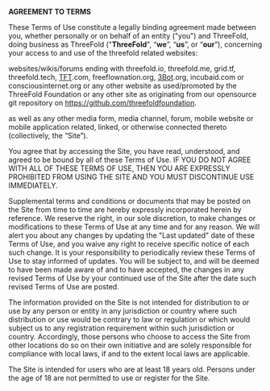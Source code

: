 **AGREEMENT TO TERMS**

 These Terms of Use constitute a legally binding agreement made between you, whether personally or on behalf of an entity ("you") and ThreeFold, doing business as ThreeFold ("**ThreeFold**", “**we**”, “**us**”, or “**our**”), concerning your access to and use of the threefold related websites:
 
websites/wikis/forums ending with threefold.io, threefold.me, grid.tf, threefold.tech, [TFT](threefold__threefold_token).com, freeflownation.org, [3Bot](threefold__3bot_def).org, incubaid.com or consciousinternet.org or any other website as used/promoted by the ThreeFold Foundation or any other site as originating from our opensource git repository on https://github.com/threefoldfoundation.
 
as well as any other media form, media channel, forum, mobile website or mobile application related, linked, or otherwise connected thereto (collectively, the “Site”). 
 
You agree that by accessing the Site, you have read, understood, and agreed to be bound by all of these Terms of Use. IF YOU DO NOT AGREE WITH ALL OF THESE TERMS OF USE, THEN YOU ARE EXPRESSLY PROHIBITED FROM USING THE SITE AND YOU MUST DISCONTINUE USE IMMEDIATELY.

Supplemental terms and conditions or documents that may be posted on the Site from time to time are hereby expressly incorporated herein by reference. We reserve the right, in our sole discretion, to make changes or modifications to these Terms of Use at any time and for any reason. We will alert you about any changes by updating the "Last updated" date of these Terms of Use, and you waive any right to receive specific notice of each such change. It is your responsibility to periodically review these Terms of Use to stay informed of updates. You will be subject to, and will be deemed to have been made aware of and to have accepted, the changes in any revised Terms of Use by your continued use of the Site after the date such revised Terms of Use are posted.

The information provided on the Site is not intended for distribution to or use by any person or entity in any jurisdiction or country where such distribution or use would be contrary to law or regulation or which would subject us to any registration requirement within such jurisdiction or country. Accordingly, those persons who choose to access the Site from other locations do so on their own initiative and are solely responsible for compliance with local laws, if and to the extent local laws are applicable.

The Site is intended for users who are at least 18 years old. Persons under the age of 18 are not permitted to use or register for the Site. 
